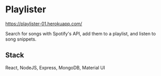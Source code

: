 # Playlister
https://playlister-01.herokuapp.com/

Search for songs with Spotify's API, add them to a playlist, and listen to song snippets.

## Stack

React, NodeJS, Express, MongoDB, Material UI

